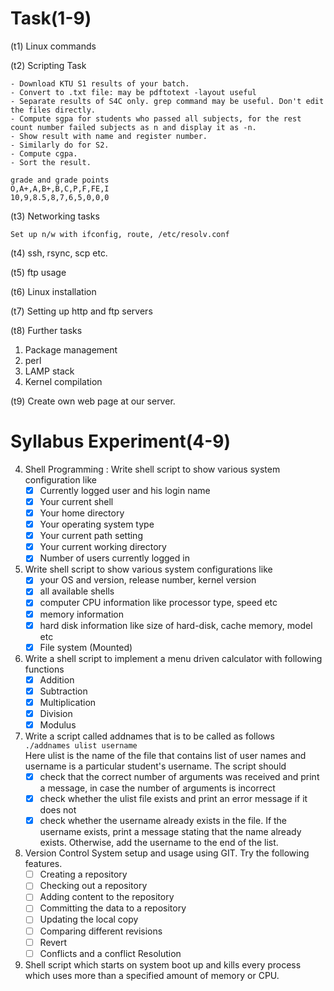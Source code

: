 # Task(1-9)

(t1) Linux commands

(t2) Scripting Task
```
- Download KTU S1 results of your batch.
- Convert to .txt file: may be pdftotext -layout useful
- Separate results of S4C only. grep command may be useful. Don't edit the files directly.
- Compute sgpa for students who passed all subjects, for the rest count number failed subjects as n and display it as -n.
- Show result with name and register number.
- Similarly do for S2.
- Compute cgpa.
- Sort the result.

grade and grade points
O,A+,A,B+,B,C,P,F,FE,I
10,9,8.5,8,7,6,5,0,0,0
```
  
(t3) Networking tasks
```
Set up n/w with ifconfig, route, /etc/resolv.conf
```

(t4) ssh, rsync, scp etc.

(t5) ftp usage

(t6) Linux installation

(t7) Setting up http and ftp servers

(t8) Further tasks
1. Package management
2. perl
3. LAMP stack
4. Kernel compilation


(t9) Create own web page at our server.



# Syllabus Experiment(4-9)

4.  Shell Programming :  Write shell script to show various system configuration like 
      - [x]  Currently logged user and his login name 
      - [x]  Your current shell 
      - [x]  Your home directory 
      - [x]  Your operating system type 
      - [x]  Your current path setting 
      - [x]  Your current working directory 
      - [x]  Number of users currently logged in     

5.  Write shell script to show various system configurations like
      - [x]  your OS and version, release number, kernel version 
      - [x]  all available shells 
      - [x]  computer CPU information like processor type, speed etc 
      - [x]  memory information 
      - [x]  hard disk information like size of hard-disk, cache memory, model etc 
      - [x]  File system (Mounted)      

6. Write a shell script to implement a menu driven calculator with following functions
      - [x]  Addition 
      - [x]  Subtraction 
      - [x]  Multiplication 
      - [x]  Division 
      - [x]  Modulus 

7.  Write a script called addnames that is to be called as follows             
         ```./addnames ulist username ```   
      Here ulist is the name of the file that contains list of user names and username is a particular student's username. The script should 
      - [x]  check that the correct number of arguments was received and print a message, in case the number of arguments is incorrect 
      - [x]  check whether the ulist file exists and print an error message if it does not 
      - [x]  check  whether  the  username  already  exists  in  the  file.  If  the  username  exists,  print  a message stating that the name already exists. Otherwise, add the username to the end of the list.

8.  Version Control System setup and usage using GIT. Try the following features. 
       - [ ]  Creating a repository 
       - [ ]  Checking out a repository 
       - [ ]  Adding content to the repository 
       - [ ]  Committing the data to a repository 
       - [ ]  Updating the local copy 
       - [ ]  Comparing different revisions 
       - [ ]  Revert 
       - [ ]  Conflicts and a conflict Resolution 

9.  Shell script which starts on system boot up and kills every process which uses more than a specified amount of memory or CPU. 
